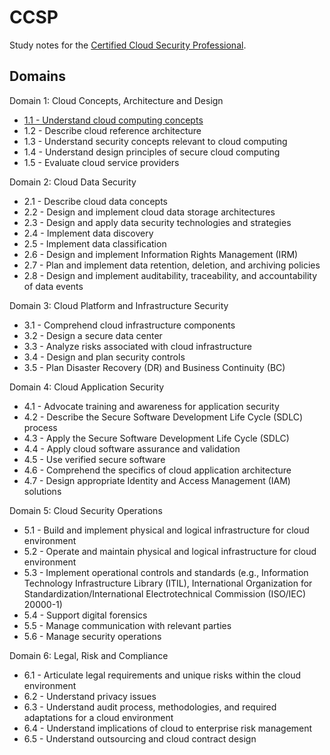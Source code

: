 # CCSP
Study notes for the [Certified Cloud Security Professional](https://www.isc2.org/certifications/ccsp).

## Domains

Domain 1: Cloud Concepts, Architecture and Design
- [1.1 - Understand cloud computing concepts](1/1.1)
- 1.2 - Describe cloud reference architecture
- 1.3 - Understand security concepts relevant to cloud computing
- 1.4 - Understand design principles of secure cloud computing
- 1.5 - Evaluate cloud service providers

Domain 2: Cloud Data Security
- 2.1 - Describe cloud data concepts
- 2.2 - Design and implement cloud data storage architectures
- 2.3 - Design and apply data security technologies and strategies
- 2.4 - Implement data discovery
- 2.5 - Implement data classification
- 2.6 - Design and implement Information Rights Management (IRM)
- 2.7 - Plan and implement data retention, deletion, and archiving policies
- 2.8 - Design and implement auditability, traceability, and accountability of data events

Domain 3: Cloud Platform and Infrastructure Security
- 3.1 - Comprehend cloud infrastructure components
- 3.2 - Design a secure data center
- 3.3 - Analyze risks associated with cloud infrastructure
- 3.4 - Design and plan security controls
- 3.5 - Plan Disaster Recovery (DR) and Business Continuity (BC)

Domain 4: Cloud Application Security
- 4.1 - Advocate training and awareness for application security
- 4.2 - Describe the Secure Software Development Life Cycle (SDLC) process
- 4.3 - Apply the Secure Software Development Life Cycle (SDLC)
- 4.4 - Apply cloud software assurance and validation
- 4.5 - Use verified secure software
- 4.6 - Comprehend the specifics of cloud application architecture
- 4.7 - Design appropriate Identity and Access Management (IAM) solutions

Domain 5: Cloud Security Operations
- 5.1 - Build and implement physical and logical infrastructure for cloud environment
- 5.2 - Operate and maintain physical and logical infrastructure for cloud environment
- 5.3 - Implement operational controls and standards (e.g., Information Technology Infrastructure Library (ITIL), International Organization for Standardization/International Electrotechnical Commission (ISO/IEC) 20000-1)
- 5.4 - Support digital forensics
- 5.5 - Manage communication with relevant parties
- 5.6 - Manage security operations

Domain 6: Legal, Risk and Compliance
- 6.1 - Articulate legal requirements and unique risks within the cloud environment
- 6.2 - Understand privacy issues
- 6.3 - Understand audit process, methodologies, and required adaptations for a cloud environment
- 6.4 - Understand implications of cloud to enterprise risk management
- 6.5 - Understand outsourcing and cloud contract design
